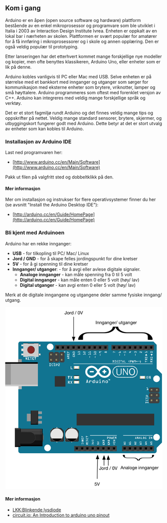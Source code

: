 ## Kom i gang

Arduino er en åpen (open source software og hardware) plattform bestående av en enkel mikroprosessor og programvare som ble utviklet i Italia i 2003 av Interaction Design Institute Ivrea. Enheten er oppkalt av en lokal bar i nærheten av skolen. Plattformen er svært populær for amatører for å få innføring i mikroprosessorer og i skole og annen opplæring. Den er også veldig populær til prototyping.

Etter lanseringen har det etterhvert kommet mange forskjellige nye modeller og kopier, men ofte benyttes klassikeren, Arduino Uno, eller enheter som er lik på denne.

Arduino kobles vanligvis til PC eller Mac med USB. Selve enheten er på størrelse med et bankkort med innganger og utganger som sørger for kommunikasjon med eksterne enheter som brytere, vriknotter, lamper og små høyttalere. Arduino programmeres som oftest med forenklet versjon av C++. Arduino kan integreres med veldig mange forskjellige språk og verktøy.

Det er et stort fagmiljø rundt Arduino og det finnes veldig mange tips og oppskrifter på nettet. Veldig mange standard sensorer, brytere, skjermer, og utbyggingskort fungerer godt med Arduino. Dette betyr at det er stort utvalg av enheter som kan kobles til Arduino.

### Installasjon av Arduino IDE

Last ned programvaren her:

* [http://www.arduino.cc/en/Main/Software](http://www.arduino.cc/en/Main/Software)

Pakk ut filen på valgfritt sted og dobbeltklikk på den.

#### Mer informasjon
Mer om installasjon og instrukser for flere operativsystemer finner du her (se avsnitt "Install the Arduino Desktop IDE"):

* [http://arduino.cc/en/Guide/HomePage](http://arduino.cc/en/Guide/HomePage)


### Bli kjent med Arduinoen

Arduino har en rekke innganger:

* **USB** - for tilkopling til PC/ Mac/ Linux
* **Jord / GND** - for å skape felles jordingspunkt for dine kretser
* **5V** - for å gi spenning til dine kretser
* **Innganger/ utganger**: - for å avgi eller avlese digitale signaler. 
  * **Analoge innganger** - kan måle spenning fra 0 til 5 volt
  * **Digital innganger** - kan måle enten 0  eller 5 volt (høy/ lav)
  * **Digital utganger** - kan avgi enten 0  eller 5 volt (høy/ lav)

Merk at de digitale inngangene og utgangene deler samme fysiske inngang/ utgang.

![Arduino](./arduinoHardware.png)


#### Mer informasjon

 * [LKK:Blinkende lysdiode](https://oppgaver.kidsakoder.no/arduino/blinkende_lysdiode/blinkende_lysdiode)
 * [circuit.io: An Introduction to arduino uno pinout](https://www.circuito.io/blog/arduino-uno-pinout/)

